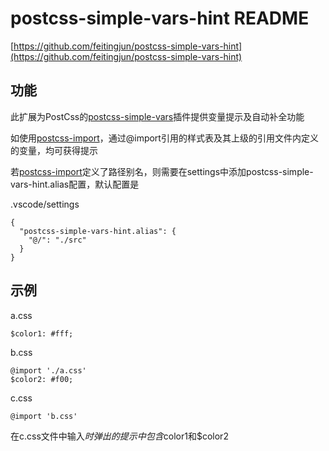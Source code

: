# postcss-simple-vars-hint README

[https://github.com/feitingjun/postcss-simple-vars-hint](https://github.com/feitingjun/postcss-simple-vars-hint)

## 功能
此扩展为PostCss的[postcss-simple-vars](https://github.com/postcss/postcss-simple-vars)插件提供变量提示及自动补全功能  

如使用[postcss-import](https://github.com/postcss/postcss-import)，通过@import引用的样式表及其上级的引用文件内定义的变量，均可获得提示  

若[postcss-import](https://github.com/postcss/postcss-import)定义了路径别名，则需要在settings中添加postcss-simple-vars-hint.alias配置，默认配置是

.vscode/settings
```
{
  "postcss-simple-vars-hint.alias": {
    "@/": "./src"
  }
}
```

## 示例
a.css
```
$color1: #fff;
```
b.css
```
@import './a.css'
$color2: #f00;
```
c.css
```
@import 'b.css'
```
在c.css文件中输入$时弹出的提示中包含$color1和$color2